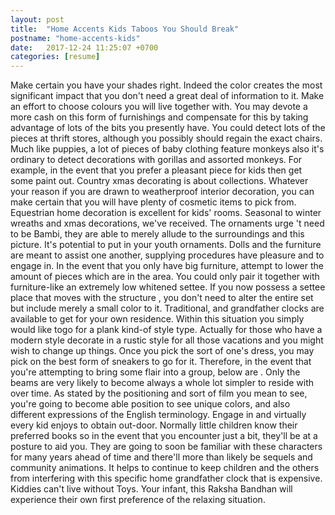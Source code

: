 ```yaml
---
layout: post
title:  "Home Accents Kids Taboos You Should Break"
postname: "home-accents-kids"
date:   2017-12-24 11:25:07 +0700
categories: [resume]
---
```

Make certain you have your shades right. Indeed the color creates the most significant impact that you don't need a great deal of information to it. Make an effort to choose colours you will live together with. You may devote a more cash on this form of furnishings and compensate for this by taking advantage of lots of the bits you presently have. You could detect lots of the pieces at thrift stores, although you possibly should regain the exact chairs. Much like puppies, a lot of pieces of baby clothing feature monkeys also it's ordinary to detect decorations with gorillas and assorted monkeys. For example, in the event that you prefer a pleasant piece for kids then get some paint out. Country xmas decorating is about collections. Whatever your reason if you are drawn to weatherproof interior decoration, you can make certain that you will have plenty of cosmetic items to pick from. Equestrian home decoration is excellent for kids' rooms. Seasonal to winter wreaths and xmas decorations, we've received. The ornaments urge 't need to be Bambi, they are able to merely allude to the surroundings and this picture. It's potential to put in your youth ornaments. Dolls and the furniture are meant to assist one another, supplying procedures have pleasure and to engage in. In the event that you only have big furniture, attempt to lower the amount of pieces which are in the area. You could only pair it together with furniture-like an extremely low whitened settee. If you now possess a settee place that moves with the structure , you don't need to alter the entire set but include merely a small color to it. Traditional, and grandfather clocks are available to get for your own residence. Within this situation you simply would like togo for a plank kind-of style type. Actually for those who have a modern style decorate in a rustic style for all those vacations and you might wish to change up things. Once you pick the sort of one's dress, you may pick on the best form of sneakers to go for it. Therefore, in the event that you're attempting to bring some flair into a group, below are . Only the beams are very likely to become always a whole lot simpler to reside with over time. As stated by the positioning and sort of film you mean to see, you're going to become able position to see unique colors, and also different expressions of the English terminology. Engage in and virtually every kid enjoys to obtain out-door. Normally little children know their preferred books so in the event that you encounter just a bit, they'll be at a posture to aid you. They are going to soon be familiar with these characters for many years ahead of time and there'll more than likely be sequels and community animations. It helps to continue to keep children and the others from interfering with this specific home grandfather clock that is expensive. Kiddies can't live without Toys. Your infant, this Raksha Bandhan will experience their own first preference of the relaxing situation.
